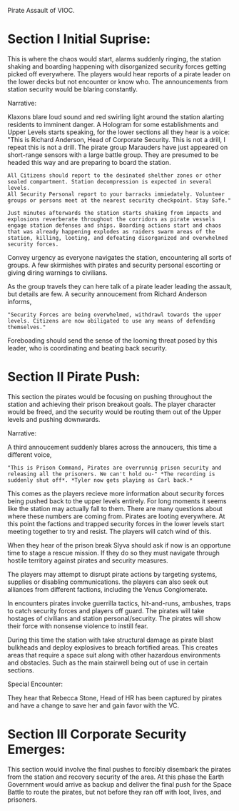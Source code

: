 Pirate Assault of VIOC.

# Section I Initial Suprise:
This is where the chaos would start, alarms suddenly ringing, the station shaking and boarding happening with disorganized security forces getting picked off everywhere. The players would hear reports of a pirate leader on the lower decks but not encounter or know who. The announcements from station security would be blaring constantly.

Narrative:

Klaxons blare loud sound and red swirling light around the station alarting residents to imminent danger. A Hologram for some establishments and Upper Levels starts speaking, for the lower sections all they hear is a voice:
    "This is Richard Anderson, Head of Corporate Security. This is not a drill, I repeat this is not a drill. The pirate group Marauders have just appeared on short-range sensors with a large battle group. They are presumed to be headed this way and are preparing to board the station.
    
    All Citizens should report to the desinated shelther zones or other sealed compartment. Station decompression is expected in several levels.
    All Security Personal report to your barracks immiedately. Volunteer groups or persons meet at the nearest security checkpoint. Stay Safe."

    Just minutes afterwards the station starts shaking from impacts and explosions reverberate throughout the corridors as pirate vessels engage station defenses and ships. Boarding actions start and chaos that was already happening explodes as raiders swarm areas of the station, killing, looting, and defeating disorganized and overwhelmed security forces.

 Convey urgency as everyone navigates the station, encountering all sorts of groups. A few skirmishes with pirates and security personal escorting or giving diring warnings to civilians.

 As the group travels they can here talk of a pirate leader leading the assault, but details are few. A security annoucement from Richard Anderson informs,

    "Security Forces are being overwhelmed, withdrawl towards the upper levels. Citizens are now obiligated to use any means of defending themselves."

 Foreboading should send the sense of the looming threat posed by this leader, who is coordinating and beating back security.
# Section II Pirate Push:
This section the pirates would be focusing on pushing throughout the station and achieving their prison breakout goals. The player character would be freed, and the security would be routing them out of the Upper levels and pushing downwards.

 Narrative:

 A third annoucement suddenly blares across the annoucers, this time a different voice,

    "This is Prison Command, Pirates are overrunnig prison security and releasing all the prisoners. We can't hold ou-" *The recording is suddenly shut off*. *Tyler now gets playing as Carl back.*
 
 This comes as the players recieve more information about security forces being pushed back to the upper levels entirely. For long moments it seems like the station may actually fall to them. There are many questions about where these numbers are coming from. Pirates are looting everywhere. At this point the factions and trapped security forces in the lower levels start meeting together to try and resist. The players will catch wind of this.

 When they hear of the prison break Slyva should ask if now is an opportune time to stage a rescue mission. If they do so they must navigate through hostile territory against pirates and security measures.

 The players may attempt to disrupt pirate actions by targeting systems, supplies or disabling communications. the players can also seek out alliances from different factions, including the Venus Conglomerate.

 In encounters pirates invoke guerrilla tactics, hit-and-runs, ambushes, traps to catch security forces and players off guard. The pirates will take hostages of civilians and station personal/security. The pirates will show their force with nonsense violence to instill fear. 
 
 During this time the station with take structural damage as pirate blast bulkheads and deploy explosives to breach fortified areas. This creates areas that require a space suit along with other hazardous environments and obstacles. Such as the main stairwell being out of use in certain sections.

 Special Encounter:

 They hear that Rebecca Stone, Head of HR has been captured by pirates and have a change to save her and gain favor with the VC.
 
# Section III Corporate Security Emerges:
This section would involve the final pushes to forcibly disembark the pirates from the station and recovery security of the area. At this phase the Earth Government would arrive as backup and deliver the final push for the Space Battle to route the pirates, but not before they ran off with loot, lives, and prisoners.